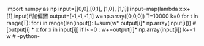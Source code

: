 import numpy as np
input=[[0,0],[0,1], [1,0], [1,1]]
input=map(lambda x:x+[1],input)#加偏置
output=[-1,-1,-1,1]
w=np.array([0,0,0])
T=10000
k=0
for  t in range(T):
    for i in range(len(input)):
        l=sum(w* output[i]* np.array(input[i]))  #[output[i] * x for x in input[i]]
        if l<=0 :
            w+=output[i]* np.array(input[i])
            k+=1
w  # -python-
